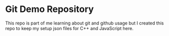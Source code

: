 # Git Demo Repository

This repo is part of me learning about git and github usage but I created this repo to keep my setup json files for C++ and JavaScript here.
